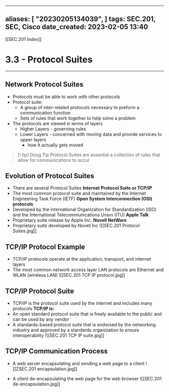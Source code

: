 

---
aliases: [ "20230205134039",  ]
tags: SEC.201, SEC, Cisco
date_created: 2023-02-05 13:40
---
[[SEC.201 Index]]
# 3.3 - Protocol Suites
---
## Network Protocol Suites
- Protocols must be able to work with other protocols
- Protocol suite:
	- A group of inter-related protocols necessary to preform a communication function
	- Sets of rules that work together to help solve a problem
- The protocols are viewed in terms of layers
	- Higher Layers - governing rules
	- Lower Layers - concerned with moving data and provide services to upper layers
		- how it actually gets moved

>[! tip] Doug Tip
>Protocol Suites are essential a collection of rules that allow for communications to occur

## Evolution of Protocol Suites
- There are several Protocol Suites
**Internet Protocol Suite or TCP/IP**
- The most common protocol suite and maintained by the Internet Engineering Task Force (IETF)
**Open System Interconnection (OSI) protocols**
- Developed by the international Organization for Standardization (ISO) and the International Telecommunications Union (ITU)
**Apple Talk**
- Proprietary suite release by Apple Inc.
**Novell NetWare**
- Proprietary suite developed by Novell Inc
![[SEC.201 Protocol Suites.jpg]]

## TCP/IP Protocol Example
- TCP/IP protocols operate at the application, transport, and internet layers
- The most common network access layer LAN protocols are Ethernet and WLAN (wireless LAN)
 ![[SEC.201 TCP IP protocol.jpg]]

## TCP/IP Protocol Suite
- TCP/IP is the protocol suite used by the internet and includes many protocols
**TCP/IP is:**
- An open standard protocol suite that is freely available to the public and can be used by any vendor
- A standards-based protocol suite that is endorsed by the networking industry and approved by a standards organization to ensure interoperability
![[SEC.201 TCP IP suite.jpg]]

## TCP/IP Communication Process
- A web server encapsulating and sending a web page to a client
![[ZSEC.201 encapsulation.jpg]]

- A client de-encapsulating the web page for the web browser
![[SEC.201 de-encapsulation.jpg]]